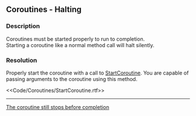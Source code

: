 ## Coroutines - Halting
### Description

Coroutines must be started properly to run to completion.  
Starting a coroutine like a normal method call will halt silently.  

### Resolution
Properly start the coroutine with a call to [StartCoroutine](https://docs.unity3d.com/ScriptReference/MonoBehaviour.StartCoroutine.html). You are capable of passing arguments to the coroutine using this method.

<<Code/Coroutines/StartCoroutine.rtf>>

---  
[The coroutine still stops before completion](Disabling%20Objects.md)